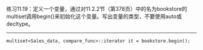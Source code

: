 练习11.19：定义一个变量，通过对11.2.2节（第378页）中的名为bookstore的multiset调用begin()来初始化这个变量。写出变量的类型，不要使用auto或decltype。

---

`multiset<Sales_data, compare_func>::iterator it = bookstore.begin();`
